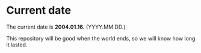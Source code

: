 # Current date

The current date is **2004.01.16.** (YYYY.MM.DD.)

This repository will be good when the world ends, so we will know how long it lasted.